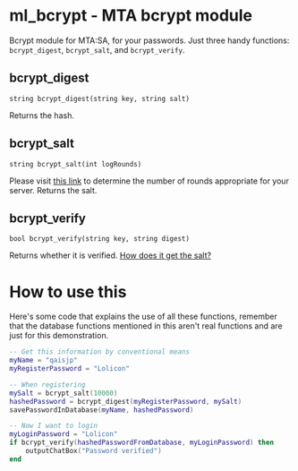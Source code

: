 ml_bcrypt - MTA bcrypt module
=========

Bcrypt module for MTA:SA, for your passwords. Just three handy functions: `bcrypt_digest`, `bcrypt_salt`, and `bcrypt_verify`.

bcrypt_digest
-------------
    string bcrypt_digest(string key, string salt)
Returns the hash.

bcrypt_salt
-----------
    string bcrypt_salt(int logRounds)
Please visit [this link](http://security.stackexchange.com/questions/17207/recommended-of-rounds-for-bcrypt) to determine the number of rounds appropriate for your server.
Returns the salt.

bcrypt_verify
-------------
    bool bcrypt_verify(string key, string digest)
Returns whether it is verified. [How does it get the salt?](http://lmgtfy.co/?q=how+does+bcrypt+store+salt)

How to use this
===============
Here's some code that explains the use of all these functions, remember that the database functions mentioned in this aren't real functions and are just for this demonstration.
```lua
-- Get this information by conventional means
myName = "qaisjp"
myRegisterPassword = "Lolicon"

-- When registering
mySalt = bcrypt_salt(10000)
hashedPassword = bcrypt_digest(myRegisterPassword, mySalt)
savePasswordInDatabase(myName, hashedPassword)

-- Now I want to login
myLoginPassword = "Lolicon"
if bcrypt_verify(hashedPasswordFromDatabase, myLoginPassword) then
    outputChatBox("Password verified")
end
```
